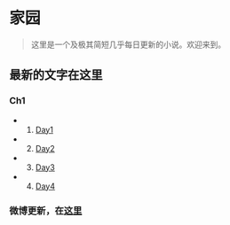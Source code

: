 # 家园 #

>这里是一个及极其简短几乎每日更新的小说。欢迎来到。

## 最新的文字在这里 ##

### Ch1 ###
* 1. [Day1](/Ch1/Day1.md "Day1")
* 2. [Day2](/Ch1/Day2.md "Day2")
* 3. [Day3](/Ch1/Day3.md "Day3")
* 4. [Day4](/Ch1/Day4.md "Day4")

### 微博更新，在[这里](http://weibo.com/zzj666 "ZZJ666's Weibo") ###
